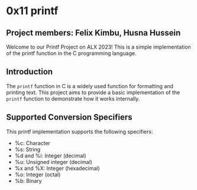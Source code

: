 # 0x11 printf
## Project members: Felix Kimbu, Husna Hussein
Welcome to our Printf Project on ALX 2023! This is a simple implementation of the printf function in the C programming language.
## Introduction
The `printf` function in C is a widely used function for formatting and printing text. This project aims to provide a basic implementation of the `printf` function to demonstrate how it works internally.
## Supported Conversion Specifiers
This printf implementation supports the following specifiers:

- %c: Character
- %s: String
- %d and %i: Integer (decimal)
- %u: Unsigned integer (decimal)
- %x and %X: Integer (hexadecimal)
- %o: Integer (octal)
- %b: Binary
